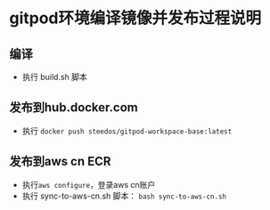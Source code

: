 # gitpod环境编译镜像并发布过程说明

## 编译
- 执行 build.sh 脚本

## 发布到hub.docker.com
- 执行 `docker push steedos/gitpod-workspace-base:latest`

## 发布到aws cn ECR
- 执行`aws configure`，登录aws cn账户
- 执行 sync-to-aws-cn.sh 脚本： `bash sync-to-aws-cn.sh`
